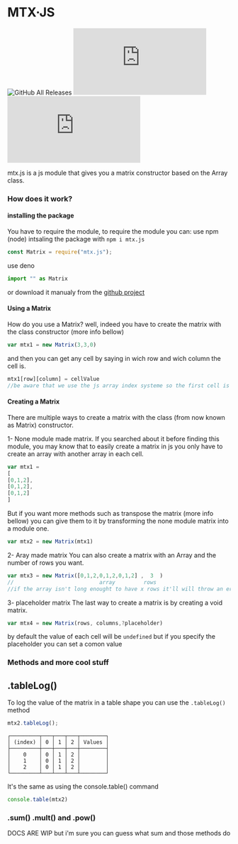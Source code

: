 #  MTX·JS
![GitHub All Releases](https://img.shields.io/github/downloads/wamuM/mtx.js/total?style=flat-square) 
![npm](https://img.shields.io/npm/v/mtx.js?style=flat-square)
![npm](https://img.shields.io/npm/dm/mtx.js?color=red&label=npm%20downloads&style=flat-square)

mtx.js is a js module that gives you a matrix constructor based on the Array class.

### How does it work?

#### installing the package

You have to require the module, to require the module you can:
use npm (node) intsaling the package with ``npm i mtx.js``
```js
const Matrix = require("mtx.js");
```
use deno
```js
import "" as Matrix
```
or download it manualy from the [github project](https://github.com/wamuM/mtx.js)
#### Using a Matrix
How do you use a Matrix? well, indeed you have to create the matrix with the class constructor (more info bellow)
```js
var mtx1 = new Matrix(3,3,0)
```
and then you can get any cell by saying in wich row and wich column the cell is.
```js
mtx1[row][column] = cellValue
//be aware that we use the js array index systeme so the first cell is mtx1[0][0]
```
#### Creating a Matrix
There are multiple ways to create a matrix with the class (from now known as Matrix) constructor.

1- None module made matrix. 
If you searched about it before finding this module, you may know that to easily create a matrix in js you only have to create an array with another array in each cell. 
```js
var mtx1 = 
[
[0,1,2],
[0,1,2],
[0,1,2]
]
```
But if you want more methods such as transpose the matrix (more info bellow) you can give them to it by transforming the none module matrix into a module one.
```js
var mtx2 = new Matrix(mtx1)
```
2- Aray made matrix
You can also create a matrix with an Array and the number of rows you want.
```js
var mtx3 = new Matrix([0,1,2,0,1,2,0,1,2] ,  3  )
//                           array         rows
//if the array isn't long enought to have x rows it'll will throw an error
```
3- placeholder matrix
The last way to create a matrix is by creating a void matrix.
```js
var mtx4 = new Matrix(rows, columns,?placeholder)
```
by default the value of each cell will be ``undefined`` but if you specify the placeholder you can set a comon value
### Methods and more cool stuff

## .tableLog()
To log the value of the matrix in a table shape you can use the ``.tableLog()`` method
```js
mtx2.tableLog();
```
```
┌─────────┬───┬───┬───┬────────┐
│ (index) │ 0 │ 1 │ 2 │ Values │
├─────────┼───┼───┼───┼────────┤
│    0    │ 0 │ 1 │ 2 │        │
│    1    │ 0 │ 1 │ 2 │        │
│    2    │ 0 │ 1 │ 2 │        │
└─────────┴───┴───┴───┴────────┘
```
It's the same as using the console.table() command
```js
console.table(mtx2)
```
### .sum() .mult() and .pow()
DOCS ARE WIP but i'm sure you can guess what sum and those methods do

